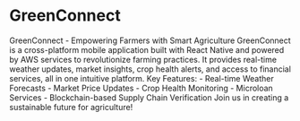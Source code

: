 # GreenConnect
 GreenConnect - Empowering Farmers with Smart Agriculture  GreenConnect is a cross-platform mobile application built with React Native and powered by AWS services to revolutionize farming practices. It provides real-time weather updates, market insights, crop health alerts, and access to financial services, all in one intuitive platform.  Key Features: - Real-time Weather Forecasts - Market Price Updates - Crop Health Monitoring - Microloan Services - Blockchain-based Supply Chain Verification  Join us in creating a sustainable future for agriculture!
